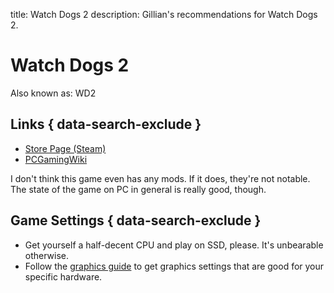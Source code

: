 title: Watch Dogs 2
description: Gillian's recommendations for Watch Dogs 2.

# Watch Dogs 2
Also known as: WD2
## Links { data-search-exclude }
- [Store Page (Steam)](https://store.steampowered.com/app/447040/)
- [PCGamingWiki](https://www.pcgamingwiki.com/wiki/Watch_Dogs_2)

I don't think this game even has any mods. If it does, they're not notable. The state of the game on PC in general is really good, though.

## Game Settings { data-search-exclude }
- Get yourself a half-decent CPU and play on SSD, please. It's unbearable otherwise.
- Follow the [graphics guide](https://www.nvidia.com/en-us/geforce/news/watch-dogs-2-graphics-and-performance-guide/) to get graphics settings that are good for your specific hardware.